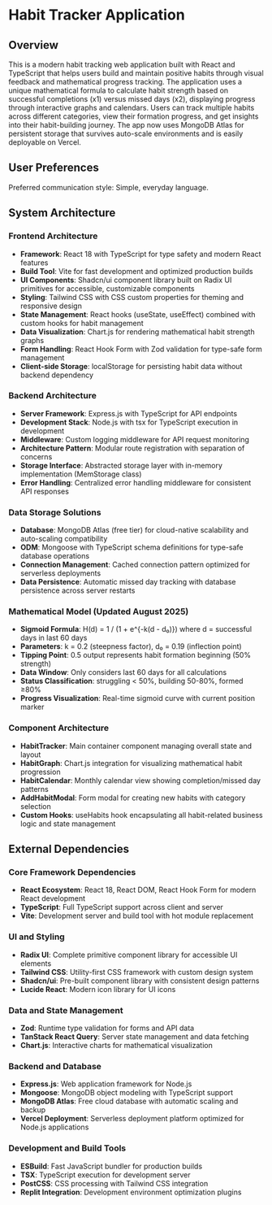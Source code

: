 # Habit Tracker Application

## Overview

This is a modern habit tracking web application built with React and TypeScript that helps users build and maintain positive habits through visual feedback and mathematical progress tracking. The application uses a unique mathematical formula to calculate habit strength based on successful completions (x1) versus missed days (x2), displaying progress through interactive graphs and calendars. Users can track multiple habits across different categories, view their formation progress, and get insights into their habit-building journey. The app now uses MongoDB Atlas for persistent storage that survives auto-scale environments and is easily deployable on Vercel.

## User Preferences

Preferred communication style: Simple, everyday language.

## System Architecture

### Frontend Architecture
- **Framework**: React 18 with TypeScript for type safety and modern React features
- **Build Tool**: Vite for fast development and optimized production builds
- **UI Components**: Shadcn/ui component library built on Radix UI primitives for accessible, customizable components
- **Styling**: Tailwind CSS with CSS custom properties for theming and responsive design
- **State Management**: React hooks (useState, useEffect) combined with custom hooks for habit management
- **Data Visualization**: Chart.js for rendering mathematical habit strength graphs
- **Form Handling**: React Hook Form with Zod validation for type-safe form management
- **Client-side Storage**: localStorage for persisting habit data without backend dependency

### Backend Architecture
- **Server Framework**: Express.js with TypeScript for API endpoints
- **Development Stack**: Node.js with tsx for TypeScript execution in development
- **Middleware**: Custom logging middleware for API request monitoring
- **Architecture Pattern**: Modular route registration with separation of concerns
- **Storage Interface**: Abstracted storage layer with in-memory implementation (MemStorage class)
- **Error Handling**: Centralized error handling middleware for consistent API responses

### Data Storage Solutions
- **Database**: MongoDB Atlas (free tier) for cloud-native scalability and auto-scaling compatibility
- **ODM**: Mongoose with TypeScript schema definitions for type-safe database operations
- **Connection Management**: Cached connection pattern optimized for serverless deployments
- **Data Persistence**: Automatic missed day tracking with database persistence across server restarts

### Mathematical Model (Updated August 2025)
- **Sigmoid Formula**: H(d) = 1 / (1 + e^{-k(d - d₀)}) where d = successful days in last 60 days
- **Parameters**: k = 0.2 (steepness factor), d₀ = 0.19 (inflection point)
- **Tipping Point**: 0.5 output represents habit formation beginning (50% strength)
- **Data Window**: Only considers last 60 days for all calculations
- **Status Classification**: struggling < 50%, building 50-80%, formed ≥80%
- **Progress Visualization**: Real-time sigmoid curve with current position marker

### Component Architecture
- **HabitTracker**: Main container component managing overall state and layout
- **HabitGraph**: Chart.js integration for visualizing mathematical habit progression
- **HabitCalendar**: Monthly calendar view showing completion/missed day patterns
- **AddHabitModal**: Form modal for creating new habits with category selection
- **Custom Hooks**: useHabits hook encapsulating all habit-related business logic and state management

## External Dependencies

### Core Framework Dependencies
- **React Ecosystem**: React 18, React DOM, React Hook Form for modern React development
- **TypeScript**: Full TypeScript support across client and server
- **Vite**: Development server and build tool with hot module replacement

### UI and Styling
- **Radix UI**: Complete primitive component library for accessible UI elements
- **Tailwind CSS**: Utility-first CSS framework with custom design system
- **Shadcn/ui**: Pre-built component library with consistent design patterns
- **Lucide React**: Modern icon library for UI icons

### Data and State Management
- **Zod**: Runtime type validation for forms and API data
- **TanStack React Query**: Server state management and data fetching
- **Chart.js**: Interactive charts for mathematical visualization

### Backend and Database
- **Express.js**: Web application framework for Node.js
- **Mongoose**: MongoDB object modeling with TypeScript support
- **MongoDB Atlas**: Free cloud database with automatic scaling and backup
- **Vercel Deployment**: Serverless deployment platform optimized for Node.js applications

### Development and Build Tools
- **ESBuild**: Fast JavaScript bundler for production builds
- **TSX**: TypeScript execution for development server
- **PostCSS**: CSS processing with Tailwind CSS integration
- **Replit Integration**: Development environment optimization plugins
